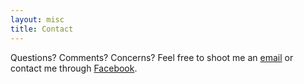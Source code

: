 ```yaml
---
layout: misc
title: Contact
---
```


Questions? Comments? Concerns? Feel free to shoot
me an [email](mailto:alex.lettenberger@gmail.com) 
or contact me through [Facebook](https://www.facebook.com/alex.lettenberger).

